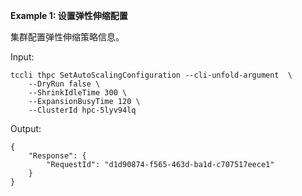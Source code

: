 **Example 1: 设置弹性伸缩配置**

集群配置弹性伸缩策略信息。

Input: 

```
tccli thpc SetAutoScalingConfiguration --cli-unfold-argument  \
    --DryRun false \
    --ShrinkIdleTime 300 \
    --ExpansionBusyTime 120 \
    --ClusterId hpc-5lyv94lq
```

Output: 
```
{
    "Response": {
        "RequestId": "d1d90874-f565-463d-ba1d-c707517eece1"
    }
}
```

